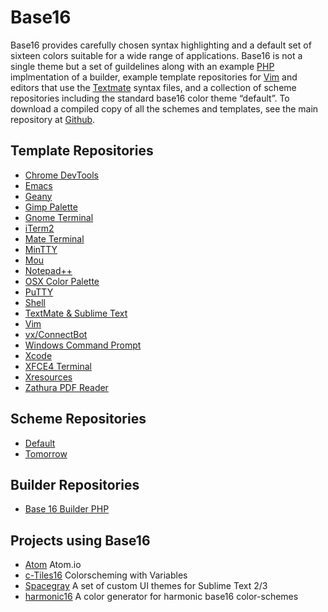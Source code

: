 # Base16
Base16 provides carefully chosen syntax highlighting and a default set of sixteen colors suitable for a wide range of applications. Base16 is not a single theme but a set of guildelines along with an example [PHP](https://github.com/chriskempson/base16-builder-php/) implmentation of a builder, example template repositories for [Vim](https://github.com/chriskempson/base16-textmate/) and editors that use the [Textmate](https://github.com/chriskempson/base16-textmate/) syntax files, and a collection of scheme repositories including the standard base16 color theme &ldquo;default&rdquo;. To download a compiled copy of all the schemes and templates, see the main repository at [Github](https://github.com/chriskempson/base16).

## Template Repositories
* [Chrome DevTools](https://github.com/idleberg/base16-chrome-devtools)
* [Emacs](https://github.com/neil477/base16-emacs)
* [Geany](https://github.com/robloach/base16-geany)
* [Gimp Palette](https://github.com/chriskempson/base16-gimp-palette)
* [Gnome Terminal](https://github.com/chriskempson/base16-gnome-terminal)
* [iTerm2](https://github.com/chriskempson/base16-iterm2)
* [Mate Terminal](https://github.com/HashBang173/base16-mate-terminal)
* [MinTTY](https://github.com/geoffstokes/base16-mintty)
* [Mou](https://github.com/chriskempson/base16-mou)
* [Notepad++](https://github.com/idleberg/base16-notepad-plus-plus)
* [OSX Color Palette](https://github.com/chriskempson/base16-osx-color-palette)
* [PuTTY](https://github.com/benjojo/base-16-putty/)
* [Shell](https://github.com/chriskempson/base16-shell)
* [TextMate & Sublime Text](https://github.com/chriskempson/base16-textmate)
* [Vim](https://github.com/chriskempson/base16-vim)
* [vx/ConnectBot](https://github.com/jprjr/base16-connectbot)
* [Windows Command Prompt](https://github.com/geoffstokes/base16-windows-command-prompt)
* [Xcode](https://github.com/joedynamite/base16-xcode)
* [XFCE4 Terminal](https://github.com/chriskempson/base16-xfce4-terminal)
* [Xresources](https://github.com/chriskempson/base16-xresources)
* [Zathura PDF Reader](https://github.com/esn89/base16-zathura)

## Scheme Repositories
* [Default](https://github.com/chriskempson/base16-default-scheme)
* [Tomorrow](https://github.com/chriskempson/base16-tomorrow-scheme)

## Builder Repositories
* [Base 16 Builder PHP](https://github.com/chriskempson/base16-builder-php)

## Projects using Base16
* [Atom](https://atom.io/) Atom.io
* [c-Tiles16](https://github.com/atelierbram/c-tiles16) Colorscheming with Variables
* [Spacegray](https://github.com/kkga/spacegray) A set of custom UI themes for Sublime Text 2/3
* [harmonic16](http://janniks.github.io/harmonic16) A color generator for harmonic base16 color-schemes